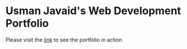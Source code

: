 # Usman Javaid's Web Development Portfolio
Please visit the [link](https://usmanlhrpk.github.io/Portfolio/) to see the portfolio in action
